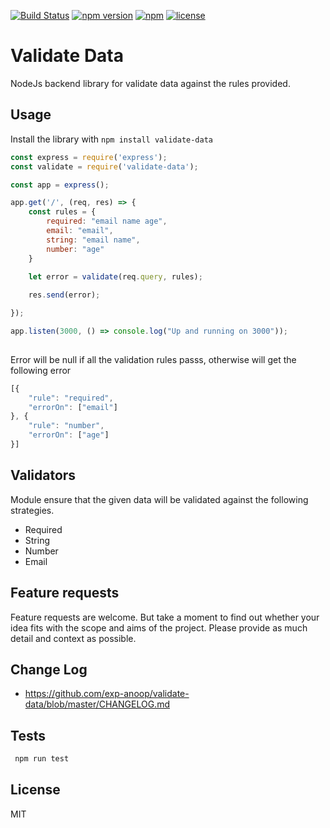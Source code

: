 [![Build Status](https://travis-ci.org/exp-anoop/validate-data.svg?branch=master)](https://travis-ci.org/exp-anoop/validate-data) [![npm version](https://badge.fury.io/js/validate-data.svg)](https://badge.fury.io/js/validate-data) [![npm](https://img.shields.io/badge/node-%3E%3D0.10-brightgreen.svg)](https://github.com/exp-anoop/validate-data) [![license](https://img.shields.io/badge/license-MIT%20License-brightgreen.svg)](https://raw.githubusercontent.com/exp-anoop/validate-data/master/LICENCE)

# Validate Data
NodeJs backend library for validate data against the rules provided.

## Usage
Install the library with  ``` npm install validate-data ```

``` javascript
const express = require('express');
const validate = require('validate-data');

const app = express();

app.get('/', (req, res) => {
    const rules = {
        required: "email name age",
        email: "email",
        string: "email name",
        number: "age"
    }

    let error = validate(req.query, rules);
    
    res.send(error);

});

app.listen(3000, () => console.log("Up and running on 3000"));
   
```
Error will be null if all the validation rules passs, otherwise will get the following error

``` javascript
[{                                              
	"rule": "required",
	"errorOn": ["email"]
}, {
	"rule": "number",
	"errorOn": ["age"]
}]
```

## Validators
Module ensure that the given data will be validated against the following strategies.
  - Required
  - String
  - Number
  - Email
  
## Feature requests
Feature requests are welcome. But take a moment to find out whether your idea fits with the scope and aims of the project. Please provide as much detail and context as possible.

## Change Log
- https://github.com/exp-anoop/validate-data/blob/master/CHANGELOG.md

## Tests
``` javascript
 npm run test
```

## License
MIT

